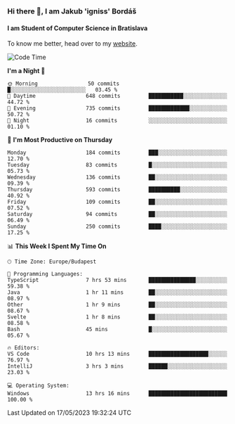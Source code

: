 ### Hi there 👋, I am Jakub 'igniss' Bordáš

#### I am Student of Computer Science in Bratislava
To know me better, head over to my [website](https://bordas.sk).


<!--START_SECTION:waka-->
![Code Time](http://img.shields.io/badge/Code%20Time-1%2C161%20hrs%2046%20mins-blue)

**I'm a Night 🦉** 

```text
🌞 Morning                50 commits          █░░░░░░░░░░░░░░░░░░░░░░░░   03.45 % 
🌆 Daytime                648 commits         ███████████░░░░░░░░░░░░░░   44.72 % 
🌃 Evening                735 commits         █████████████░░░░░░░░░░░░   50.72 % 
🌙 Night                  16 commits          ░░░░░░░░░░░░░░░░░░░░░░░░░   01.10 % 
```
📅 **I'm Most Productive on Thursday** 

```text
Monday                   184 commits         ███░░░░░░░░░░░░░░░░░░░░░░   12.70 % 
Tuesday                  83 commits          █░░░░░░░░░░░░░░░░░░░░░░░░   05.73 % 
Wednesday                136 commits         ██░░░░░░░░░░░░░░░░░░░░░░░   09.39 % 
Thursday                 593 commits         ██████████░░░░░░░░░░░░░░░   40.92 % 
Friday                   109 commits         ██░░░░░░░░░░░░░░░░░░░░░░░   07.52 % 
Saturday                 94 commits          ██░░░░░░░░░░░░░░░░░░░░░░░   06.49 % 
Sunday                   250 commits         ████░░░░░░░░░░░░░░░░░░░░░   17.25 % 
```


📊 **This Week I Spent My Time On** 

```text
🕑︎ Time Zone: Europe/Budapest

💬 Programming Languages: 
TypeScript               7 hrs 53 mins       ███████████████░░░░░░░░░░   59.38 % 
Java                     1 hr 11 mins        ██░░░░░░░░░░░░░░░░░░░░░░░   08.97 % 
Other                    1 hr 9 mins         ██░░░░░░░░░░░░░░░░░░░░░░░   08.67 % 
Svelte                   1 hr 8 mins         ██░░░░░░░░░░░░░░░░░░░░░░░   08.58 % 
Bash                     45 mins             █░░░░░░░░░░░░░░░░░░░░░░░░   05.67 % 

🔥 Editors: 
VS Code                  10 hrs 13 mins      ███████████████████░░░░░░   76.97 % 
IntelliJ                 3 hrs 3 mins        ██████░░░░░░░░░░░░░░░░░░░   23.03 % 

💻 Operating System: 
Windows                  13 hrs 16 mins      █████████████████████████   100.00 % 
```


 Last Updated on 17/05/2023 19:32:24 UTC
<!--END_SECTION:waka-->
